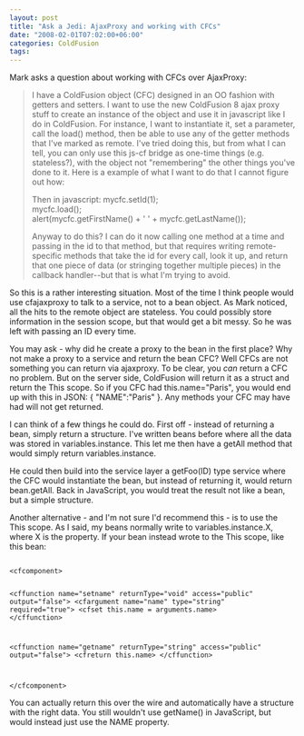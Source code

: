 ```yaml
---
layout: post
title: "Ask a Jedi: AjaxProxy and working with CFCs"
date: "2008-02-01T07:02:00+06:00"
categories: ColdFusion 
tags: 
---
```


Mark asks a question about working with CFCs over AjaxProxy:

<blockquote>
<p>
I have a ColdFusion object (CFC) designed in an OO fashion with getters and setters. I want to use the new ColdFusion 8 ajax proxy stuff to create an instance of the object and use it in javascript like I do in ColdFusion. For instance, I want to instantiate it, set a parameter, call the load() method, then be able to use any of the getter methods that I've marked as remote. I've tried doing this, but from what I can tell, you can only use this js-cf bridge as one-time things (e.g. stateless?), with the object not "remembering" the other things you've done to it. Here is a example of what I want to do that I cannot figure out how:

<cfajaxproxy
cfc="path.to.mycfc" jsclassname="mycfc">

Then in javascript:
mycfc.setId(1);<br>
mycfc.load();<br>
alert(mycfc.getFirstName() + ' ' + mycfc.getLastName());<br>

Anyway to do this? I can do it now calling one method at a time and passing in the id to that method, but that requires writing remote-specific methods that take the id for every call, look it up, and return that one piece of data (or
stringing together multiple pieces) in the callback handler--but that is what I'm trying to avoid.
</p>
</blockquote>
<!--more-->
So this is a rather interesting situation. Most of the time I think people would use cfajaxproxy to talk to a service, not to a bean object. As Mark noticed, all the hits to the remote object are stateless. You could possibly store information in the session scope, but that would get a bit messy. So he was left with passing an ID every time. 

You may ask - why did he create a proxy to the bean in the first place? Why not make a proxy to a service and return the bean CFC? Well CFCs are not something you can return via ajaxproxy. To be clear, you <i>can</i> return a CFC no problem. But on the server side, ColdFusion will return it as a struct and return the This scope. So if you CFC had this.name="Paris", you would end up with this in JSON: { "NAME":"Paris" }. Any methods your CFC may have had will not get returned.

I can think of a few things he could do. First off - instead of returning a bean, simply return a structure. I've written beans before where all the data was stored in variables.instance. This let me then have a getAll method that would simply return variables.instance.

He could then build into the service layer a getFoo(ID) type service where the CFC would instantiate the bean, but instead of returning it, would return bean.getAll. Back in JavaScript, you would treat the result not like a bean, but a simple structure. 

Another alternative - and I'm not sure I'd recommend this - is to use the This scope. As I said, my beans normally write to variables.instance.X, where X is the property. If your bean instead wrote to the This scope, like this bean:

<code>
&lt;cfcomponent&gt;

&lt;cffunction name="setname" returnType="void" access="public" output="false"&gt;
	&lt;cfargument name="name" type="string" required="true"&gt;
	&lt;cfset this.name = arguments.name&gt;
&lt;/cffunction&gt;

&lt;cffunction name="getname" returnType="string" access="public" output="false"&gt;
	&lt;cfreturn this.name&gt;
&lt;/cffunction&gt;

&lt;/cfcomponent&gt;
</code>

You can actually return this over the wire and automatically have a structure with the right data. You still wouldn't use getName() in JavaScript, but would instead just use the NAME property.